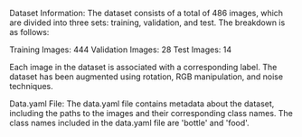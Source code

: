 Dataset Information:
The dataset consists of a total of 486 images, which are divided into three sets: training, validation, and test. The breakdown is as follows:

Training Images: 444
Validation Images: 28
Test Images: 14

Each image in the dataset is associated with a corresponding label. The dataset has been augmented using rotation, RGB manipulation, and noise techniques.

Data.yaml File:
The data.yaml file contains metadata about the dataset, including the paths to the images and their corresponding class names. 
The class names included in the data.yaml file are 'bottle' and 'food'.

